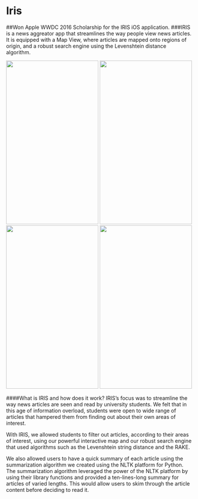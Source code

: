 # Iris
##Won Apple WWDC 2016 Scholarship for the IRIS iOS application.
###IRIS is a news aggreator app that streamlines the way people view news articles. It is equipped with a Map View, where articles are mapped onto regions of origin, and a robust search engine using the Levenshtein distance algorithm. 

<img src="https://cloud.githubusercontent.com/assets/8840000/17279587/dfdd18d2-5745-11e6-8326-447e498e7df8.png" width="250" height="443.75" /> <img src="https://cloud.githubusercontent.com/assets/8840000/17279596/10fe66a0-5746-11e6-8faa-62629f694432.png" width="250" height="443.75" /><img src="https://cloud.githubusercontent.com/assets/8840000/17279597/2852d016-5746-11e6-97b2-6965c37ce720.png" width="250" height="443.75" /> <img src="https://cloud.githubusercontent.com/assets/8840000/17279599/2f138648-5746-11e6-9c7d-92b9210a97f6.png" width="250" height="443.75" />

####What is IRIS and how does it work?
IRIS’s focus was to streamline the way news articles are seen and read by university students. We felt that in this age of information overload, students were open to wide range of articles that hampered them from finding out about their own areas of interest.

With IRIS, we allowed students to filter out articles, according to their areas of interest, using our powerful interactive map and our robust search engine that used algorithms such as the Levenshtein string distance and the RAKE. 

We also allowed users to have a quick summary of each article using the summarization algorithm we created using the NLTK platform for Python. The summarization algorithm leveraged the power of the NLTK platform by using their library functions and provided a ten-lines-long summary for articles of varied lengths. This would allow users to skim through the article content before deciding to read it.
